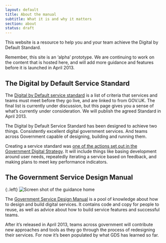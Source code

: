 ```yaml
---
layout: default
title: About the manual
subtitle: What it is and why it matters
section: about
status: draft
---
```


This website is a resource to help you and your team achieve the Digital by Default Standard. 

Remember, this site is an ‘alpha’ prototype. We are continuing to work on the content that is hosted here, and will add more guidance and features before it is launched in April 2013.

## The Digital by Default Service Standard

The [Digital by Default service standard](/digital-by-default) is a list of criteria that services and teams must meet before they go live, and are linked to from GOV.UK. The final list is currently under discussion, but this page gives you a sense of what’s currently under consideration. We will publish the agreed Standard in April 2013.

The Digital by Default Service Standard has been designed to achieve two things. Consistently excellent digital government services. And teams across Government capable of designing, building and running them.

Creating a service standard was [one of the actions set out in the Government Digital Strategy](http://publications.cabinetoffice.gov.uk/digital/strategy/#initial-outline-of-proposed-digital-by-default-transactional-service-standard). It will include things like basing development around user needs, repeatedly iterating a service based on feedback, and making plans to meet key performance indicators.

## The Government Service Design Manual

{:.left}
![Screen shot of the guidance home](http://alphagov.files.wordpress.com/2013/01/screen-shot-2013-01-07-at-15-45-48-e1357574909251.png)

The [Government Service Design Manual](all-guides.html) is a pool of knowledge about how to design and build digital services. It contains code and copy for people to reuse, as well as advice about how to build service features and successful teams.

After it’s released in April 2013, teams across government will contribute new approaches and tools as they go through the process of redesigning their services. For now it’s been populated by what GDS has learned so far.





